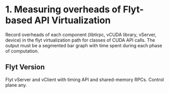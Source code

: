 # 1. Measuring overheads of Flyt-based API Virtualization
Record overheads of each component (libtirpc, vCUDA library, vServer, device) in the flyt virtualization path
for classes of CUDA API calls. The output must be a segmented bar graph with time spent during each phase
of computation.

Flyt Version
---
Flyt vServer and vClient with timing API and shared-memory RPCs. Control plane any.

